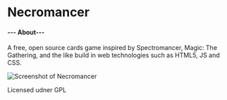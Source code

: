 # Necromancer
 
#### --- About---
A free, open source cards game inspired by Spectromancer, Magic: The Gathering, and the like build in web technologies such as HTML5, JS and CSS.

 
   
  ![Screenshot of Necromancer](https://joancipria.files.wordpress.com/)

Licensed udner GPL
